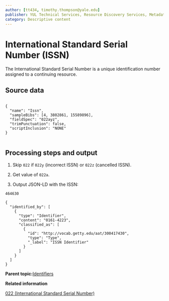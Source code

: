 ```yaml
---
author: [tt434, timothy.thompson@yale.edu]
publisher: YUL Technical Services, Resource Discovery Services, Metadata Services Unit
category: Descriptive content
---
```


# International Standard Serial Number \(ISSN\)

The International Standard Serial Number is a unique identification number assigned to a continuing resource.

## Source data

```

{
  "name": "Issn",
  "sampleBibs": [4, 3802861, 15589896],
  "fieldSpec": "022ayz",
  "trimPunctuation": false,
  "scriptInclusion": "NONE"
}        		        		
        		
```

## Processing steps and output

1.  Skip `022` if `022y` \(incorrect ISSN\) or `022z` \(cancelled ISSN\).

2.  Get value of `022a`.

3.  Output JSON-LD with the ISSN:


`464630`

```
{
  "identified_by": [
    {
      "type": "Identifier",
      "content": "0161-4223",
      "classified_as": [
        {
          "id": "http://vocab.getty.edu/aat/300417430",
          "type": "Type",
          "_label": "ISSN Identifier"
        }
      ]
    }
  ]
}
```

**Parent topic:**[Identifiers](../../concepts/identifiers.md)

**Related information**  


[022 \(International Standard Serial Number\)](../../tables/022_bib_table.md)

